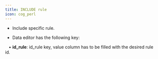 ```yaml
---
title: INCLUDE rule
icon: cog_perl
---
```


* Include specific rule.

* Data editor has the following key: <br />

&nbsp; &nbsp;• **id_rule**: id_rule key, value column has to be filled with the desired rule id.

